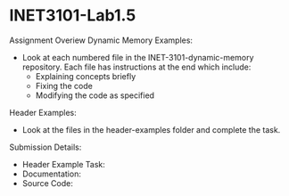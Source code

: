 # INET3101-Lab1.5
Assignment Overiew
Dynamic Memory Examples: 
- Look at each numbered file in the INET-3101-dynamic-memory repository. Each file has instructions at the end which include:
  - Explaining concepts briefly
  - Fixing the code
  - Modifying the code as specified
 
Header Examples:
- Look at the files in the header-examples folder and complete the task.

Submission Details:
- Header Example Task:
- Documentation:
- Source Code:
